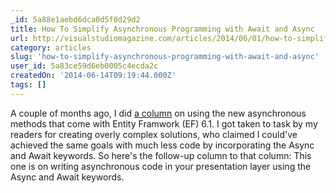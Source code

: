 ```yaml
---
_id: 5a88e1aebd6dca0d5f0d29d2
title: How To Simplify Asynchronous Programming with Await and Async
url: http://visualstudiomagazine.com/articles/2014/06/01/how-to-simplify-asynchronous-programming.aspx
category: articles
slug: 'how-to-simplify-asynchronous-programming-with-await-and-async'
user_id: 5a83ce59d6eb0005c4ecda2c
createdOn: '2014-06-14T09:19:44.000Z'
tags: []
---
```


A couple of months ago, I did <a href="http://visualstudiomagazine.com/articles/2014/04/01/async-processing.aspx" target="_blank">a column</a> on using the new asynchronous methods that come with Entity Framwork (EF) 6.1. I got taken to task by my readers for creating overly complex solutions, who claimed I could've achieved the same goals with much less code by incorporating the Async and Await keywords. So here's the follow-up column to that column: This one is on writing asynchronous code in your presentation layer using the Async and Await keywords.
